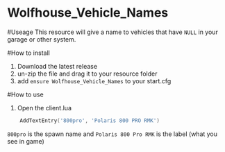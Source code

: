 # Wolfhouse_Vehicle_Names

#Useage
This resource will give a name to vehicles that have `NULL` in your garage or other system. 

#How to install 
1. Download the latest release 
2. un-zip the file and drag it to your resource folder 
3. add `ensure Wolfhouse_Vehicle_Names` to your start.cfg

#How to use 
1. Open the client.lua
```lua
    AddTextEntry('800pro', 'Polaris 800 PRO RMK')
 ```
`800pro` is the spawn name and `Polaris 800 Pro RMK` is the label (what you see in game)
